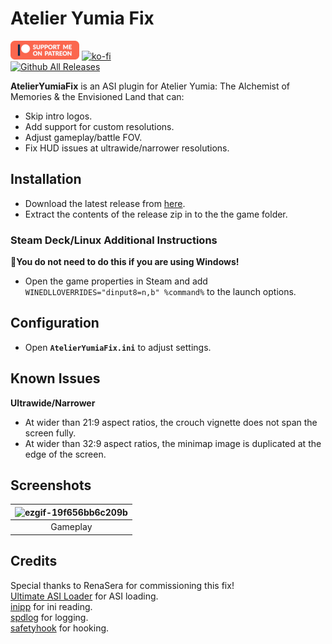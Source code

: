 # Atelier Yumia Fix
[![Patreon-Button](https://github.com/Lyall/AtelierYumiaFix/blob/main/.github/Patreon-Button.png?raw=true)](https://www.patreon.com/Wintermance) 
[![ko-fi](https://ko-fi.com/img/githubbutton_sm.svg)](https://ko-fi.com/W7W01UAI9)<br />
[![Github All Releases](https://img.shields.io/github/downloads/Lyall/AtelierYumiaFix/total.svg)](https://github.com/Lyall/AtelierYumiaFix/releases)

**AtelierYumiaFix** is an ASI plugin for Atelier Yumia: The Alchemist of Memories & the Envisioned Land that can:
- Skip intro logos.
- Add support for custom resolutions.
- Adjust gameplay/battle FOV.
- Fix HUD issues at ultrawide/narrower resolutions.

## Installation  
- Download the latest release from [here](https://github.com/Lyall/AtelierYumiaFix/releases). 
- Extract the contents of the release zip in to the the game folder.  

### Steam Deck/Linux Additional Instructions
🚩**You do not need to do this if you are using Windows!**  
- Open the game properties in Steam and add `WINEDLLOVERRIDES="dinput8=n,b" %command%` to the launch options.  

## Configuration
- Open **`AtelierYumiaFix.ini`** to adjust settings.

## Known Issues
**Ultrawide/Narrower**
- At wider than 21:9 aspect ratios, the crouch vignette does not span the screen fully.
- At wider than 32:9 aspect ratios, the minimap image is duplicated at the edge of the screen.

## Screenshots
| ![ezgif-19f656bb6c209b](https://github.com/user-attachments/assets/bafa5269-5a96-4b48-9e6e-a9754973b96d) |
|:--:|
| Gameplay |

## Credits
Special thanks to RenaSera for commissioning this fix! <br/>
[Ultimate ASI Loader](https://github.com/ThirteenAG/Ultimate-ASI-Loader) for ASI loading. <br />
[inipp](https://github.com/mcmtroffaes/inipp) for ini reading. <br />
[spdlog](https://github.com/gabime/spdlog) for logging. <br />
[safetyhook](https://github.com/cursey/safetyhook) for hooking.
